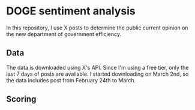 # DOGE sentiment analysis
In this repository, I use X posts to determine the public current opinion on the new department of government efficiency.

## Data
The data is downloaded using X's API. Since I'm using a free tier, only the last 7 days of posts are available. I started downloading on March 2nd, so the data includes post from February 24th to March.

## Scoring

